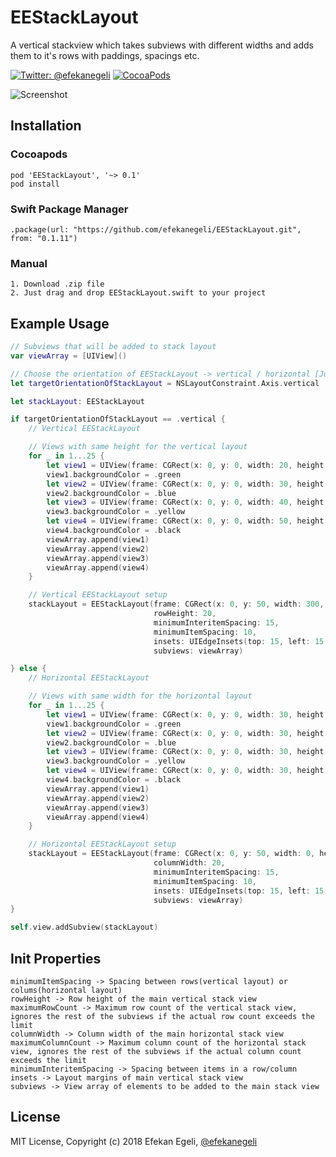 # EEStackLayout

A vertical stackview which takes subviews with different widths and adds them to it's rows with paddings, spacings etc.


[![Twitter: @efekanegeli](https://img.shields.io/badge/contact-%40efekanegeli-blue.svg)](https://twitter.com/efekanegeli)
[![CocoaPods](https://img.shields.io/badge/pod-v0.1.11-blue.svg)](https://github.com/efekanegeli/EEStackLayout)

![Screenshot](https://github.com/efekanegeli/EEStackLayout/blob/master/example1.png)

## Installation

### Cocoapods

```
pod 'EEStackLayout', '~> 0.1'
pod install
```

### Swift Package Manager

```
.package(url: "https://github.com/efekanegeli/EEStackLayout.git", from: "0.1.11")
```

### Manual

```
1. Download .zip file
2. Just drag and drop EEStackLayout.swift to your project
```

## Example Usage

```swift
// Subviews that will be added to stack layout
var viewArray = [UIView]()

// Choose the orientation of EEStackLayout -> vertical / horizontal [Just for demo purposes, change it if you want to see how horizontal EEStackLayout works]
let targetOrientationOfStackLayout = NSLayoutConstraint.Axis.vertical

let stackLayout: EEStackLayout

if targetOrientationOfStackLayout == .vertical {
    // Vertical EEStackLayout

    // Views with same height for the vertical layout
    for _ in 1...25 {
        let view1 = UIView(frame: CGRect(x: 0, y: 0, width: 20, height: 42))
        view1.backgroundColor = .green
        let view2 = UIView(frame: CGRect(x: 0, y: 0, width: 30, height: 42))
        view2.backgroundColor = .blue
        let view3 = UIView(frame: CGRect(x: 0, y: 0, width: 40, height: 42))
        view3.backgroundColor = .yellow
        let view4 = UIView(frame: CGRect(x: 0, y: 0, width: 50, height: 42))
        view4.backgroundColor = .black
        viewArray.append(view1)
        viewArray.append(view2)
        viewArray.append(view3)
        viewArray.append(view4)
    }

    // Vertical EEStackLayout setup
    stackLayout = EEStackLayout(frame: CGRect(x: 0, y: 50, width: 300, height: 0),
                                rowHeight: 20,
                                minimumInteritemSpacing: 15,
                                minimumItemSpacing: 10,
                                insets: UIEdgeInsets(top: 15, left: 15, bottom: 15, right: 15),
                                subviews: viewArray)

} else {
    // Horizontal EEStackLayout

    // Views with same width for the horizontal layout
    for _ in 1...25 {
        let view1 = UIView(frame: CGRect(x: 0, y: 0, width: 30, height: 15))
        view1.backgroundColor = .green
        let view2 = UIView(frame: CGRect(x: 0, y: 0, width: 30, height: 25))
        view2.backgroundColor = .blue
        let view3 = UIView(frame: CGRect(x: 0, y: 0, width: 30, height: 35))
        view3.backgroundColor = .yellow
        let view4 = UIView(frame: CGRect(x: 0, y: 0, width: 30, height: 45))
        view4.backgroundColor = .black
        viewArray.append(view1)
        viewArray.append(view2)
        viewArray.append(view3)
        viewArray.append(view4)
    }

    // Horizontal EEStackLayout setup
    stackLayout = EEStackLayout(frame: CGRect(x: 0, y: 50, width: 0, height: 400),
                                columnWidth: 20,
                                minimumInteritemSpacing: 15,
                                minimumItemSpacing: 10,
                                insets: UIEdgeInsets(top: 15, left: 15, bottom: 15, right: 15),
                                subviews: viewArray)
}

self.view.addSubview(stackLayout)
```

## Init Properties
```
minimumItemSpacing -> Spacing between rows(vertical layout) or colums(horizontal layout)
rowHeight -> Row height of the main vertical stack view
maximumRowCount -> Maximum row count of the vertical stack view, ignores the rest of the subviews if the actual row count exceeds the limit
columnWidth -> Column width of the main horizontal stack view
maximumColumnCount -> Maximum column count of the horizontal stack view, ignores the rest of the subviews if the actual column count exceeds the limit
minimumInteritemSpacing -> Spacing between items in a row/column
insets -> Layout margins of main vertical stack view
subviews -> View array of elements to be added to the main stack view
```

## License

MIT License, Copyright (c) 2018 Efekan Egeli, [@efekanegeli](https://twitter.com/efekanegeli)
